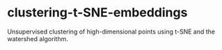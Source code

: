 # clustering-t-SNE-embeddings
Unsupervised clustering of high-dimensional points using t-SNE and the watershed algorithm.
